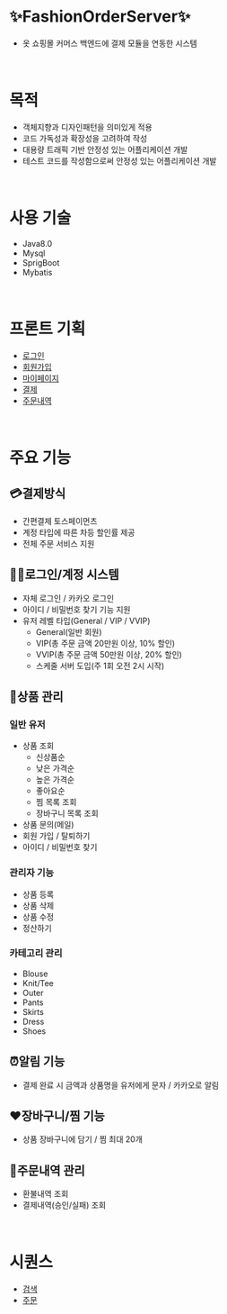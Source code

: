 # ✨FashionOrderServer✨
- 옷 쇼핑몰 커머스 백엔드에 결제 모듈을 연동한 시스템
<br/>

# 목적
- 객체지향과 디자인패턴을 의미있게 적용
- 코드 가독성과 확장성을 고려하여 작성
- 대용량 트래픽 기반 안정성 있는 어플리케이션 개발
- 테스트 코드를 작성함으로써 안정성 있는 어플리케이션 개발
<br/>

# 사용 기술
- Java8.0
- Mysql
- SprigBoot
- Mybatis
<br/>

# 프론트 기획
- [로그인](https://www.figma.com/design/kavZDdrQUzP6ftz0oOp2dc/Fashion-order-server_Login?node-id=0-1&t=Oxn2DBu10TiLXQVZ-1)
- [회원가입](https://www.figma.com/design/d5yYDKdN9GuX5KTI8X2ITN/FashionOrderServer_Join?t=wSxGIkDKc7ufCNL9-1)
- [마이페이지](https://www.figma.com/design/1BiTFNqhh7w1EdyQTQ1TsV/FashionOrderServer_MyPage?t=wSxGIkDKc7ufCNL9-1) 
- [결제](https://www.figma.com/design/B7ba4NaoUF1PRHp0izxyab/Fashion-order-server_order?node-id=0-1&t=BJrkBo6pHgPrGR2b-1)
- [주문내역](https://www.figma.com/design/W7OslQMfmaoIgM2l1PpK99/Fashion-order-server_history?node-id=0-1&t=DtwA0kg7rcZVjF7I-1)
<br/>

# 주요 기능
## 💳결제방식
- 간편결제 토스페이먼츠
- 계정 타입에 따른 차등 할인률 제공
- 전체 주문 서비스 지원

## 👨👩로그인/계정 시스템
- 자체 로그인 / 카카오 로그인
- 아이디 / 비밀번호 찾기 기능 지원
- 유저 레벨 타입(General / VIP / VVIP)
    - General(일반 회원)
    - VIP(총 주문 금액 20만원 이상, 10% 할인)
    - VVIP(총 주문 금액 50만원 이상, 20% 할인)
    - 스케줄 서버 도입(주 1회 오전 2시 시작)
  
## 👚상품 관리
### 일반 유저
- 상품 조회
    - 신상품순
    - 낮은 가격순
    - 높은 가격순
    - 좋아요순
    - 찜 목록 조회
    - 장바구니 목록 조회
- 상품 문의(메일)
- 회원 가입 / 탈퇴하기
- 아이디 / 비밀번호 찾기

### 관리자 기능
- 상품 등록
- 상품 삭제
- 상품 수정
- 정산하기

### 카테고리 관리
- Blouse
- Knit/Tee
- Outer
- Pants
- Skirts
- Dress
- Shoes

## ⏰알림 기능
- 결제 완료 시 금액과 상품명을 유저에게 문자 / 카카오로 알림

## ❤️장바구니/찜 기능
- 상품 장바구니에 담기 / 찜 최대 20개

## 📜주문내역 관리
- 환불내역 조회
- 결제내역(승인/실패) 조회
<br/>

# 시퀀스
- [검색](https://www.websequencediagrams.com/cgi-bin/cdraw?lz=dGl0bGUg7Luk66i47IqkIOqygOyDiSDsi5ztgIDsiqQKClVzZXItPitXZWI6ABUJnoXroKUKYWN0aXZhdGUgVXNlcgpXZWItPitDb250cm9sbGVyOiDsobDtmoztlZjquLAgKOyjvOusuOuyiO2YuCwg7LCc66qp66GdLCDsnqXrsJTqtazri4gsIOy1nOyLoOyInCwg6riI7JWh7IicKQoKbm90ZSByaWdodCBvZiBXZWI6CmV4KSBHRVQge3t1cmx9fS9mYXNoaW9uLXNlcmV2ZXIvc2VhcmNoP3R5cGU9MwplbmQgbm90ZQoKAIEZCi0-K1NlcnZpY2U6IOyalOyyreyYqCDtjIzrnbzrr7jthLDrk6TsnYQAgUMHIERUT-2BtOuemOyKpOuhnCDrs4Dqsr0gCgA-By0-K0RCOiDsg4Htkogg7YWM7J2067iUAIIBBwpEQi0tPi0AZwoATgbshLHqs7UAOgktPi0AgjESAB4HIOydkeuLtQCBNQwtPi0AgxQFAIEaB-qysOqzvCDrsJjtmZggAIMNBlVzZXIAgzEJABIPZGUAgzsJV2ViAAMMAINOBQ&s=default)
- [주문]()
